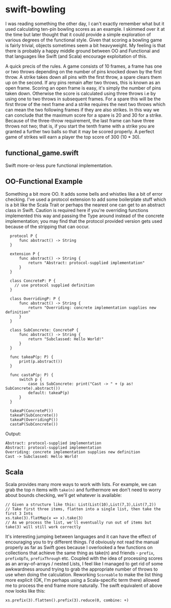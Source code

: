 # swift-bowling

I was reading something the other day, I can't exactly remember what but it used calculating ten-pin bowling scores as an example. I skimmed over it at the time but later thought that it could provide a simple exploration of various degrees of the functional style. Given that scoring a bowling game is fairly trivial, objects sometimes seem a bit heavyweight. My feeling is that there is probably a happy middle ground between OO and Functional and that languages like Swift (and Scala) encourage exploitation of this.

A quick precis of the rules. A game consists of 10 frames, a frame has one or two throws depending on the number of pins knocked down by the first throw. A strike takes down all pins with the first throw, a spare clears them up on the second. If any pins remain after two throws, this is known as an open frame. Scoring an open frame is easy, it's simply the number of pins taken down. Otherwise the score is calculated using three throws i.e by using one to two throws in subsequent frames. For a spare this will be the first throw of the next frame and a strike requires the next two throws which can mean the two following frames if they are also strikes. In this way we can conclude that the maximum score for a spare is 20 and 30 for a strike. Because of the three-throw requirement, the last frame can have three throws not two; that is, if you start the tenth frame with a strike you are granted a further two balls so that it may be scored properly. A perfect game of strikes will earn a player the top score of 300 (10 * 30).


## functional_game.swift
Swift more-or-less pure functional implementation.

## OO-Functional Example
Something a bit more OO. It adds some bells and whistles like a bit of error checking. I've used a protocol extension to add some boilerplate stuff which is a bit like the Scala Trait or perhaps the nearest one can get to an abstract class in Swift. Caution is required here if you're overriding functions implemented this way and passing the Type around instead of the concrete implementation; you may find that the protocol provided version gets used because of the stripping that can occur.
```
  protocol P {
      func abstract() -> String
  }

  extension P {
      func abstract() -> String {
          return "Abstract: protocol-supplied implementation"
      }
  }

  class ConcreteP: P {
    // use protocol supplied definition 
  }

  class OverridingP: P {
      func abstract() -> String {
          return "Overriding: concrete implementation supplies new definition"
      }
  }

  class SubConcrete: ConcreteP {
      func abstract() -> String {
          return "Subclassed: Hello World!"
      }
  }

  func takeaP(p: P) {
      print(p.abstract())
  }
  
  func castaP(p: P) {
      switch p {
          case is SubConcrete: print("Cast -> " + (p as! SubConcrete).abstract())
          default: takeaP(p)
      }
  }

  takeaP(ConcreteP())
  takeaP(SubConcrete())
  takeaP(OverridingP())
  castaP(SubConcrete())
```

Output:
```
Abstract: protocol-supplied implementation
Abstract: protocol-supplied implementation
Overriding: concrete implementation supplies new definition
Cast -> Subclassed: Hello World!
```

## Scala
Scala provides many more ways to work with lists. For example, we can grab the top n items with `take(n)` and furthermore we don't need to worry about bounds checking, we'll get whatever is available:
```
// Given a structure like this: List(List(10),List(7,3),List(7,2))
// Take first three items, flatten into a single list, then take the first 3 Ints
xs.take(3).flatMap(x => x).take(3) 
// As we process the list, we'll eventually run out of items but take(3) will still work correctly
```
It's interesting jumping between languages and it can have the effect of encouraging you to try different things. I'd obviously not read the manual properly as far as Swift goes because I overlooked a few functions on collections that achieve the same thing as take(n) and friends - `prefix`, `prefixUpTo`, `prefixThrough` etc. Coupled with the idea of processing scores as an array-of-arrays / nested Lists, I feel like I managed to get rid of some awkwardness around trying to grab the appropriate number of throws to use when doing the calculation. Reworking `Scoreable` to make the list thing more explicit (OK, I'm perhaps using a Scala-specific term there) allowed me to process the end frame more naturally. The swift equivalent of above now looks like this:
```
xs.prefix(3).flatten().prefix(3).reduce(0, combine: +)
```
